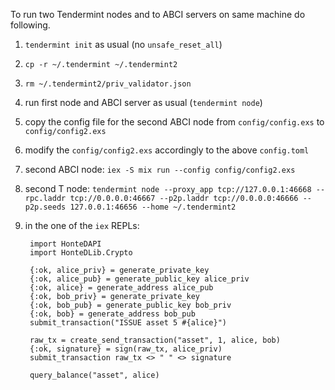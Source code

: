 To run two Tendermint nodes and to ABCI servers on same machine do following.

1. `tendermint init` as usual (no `unsafe_reset_all`)
2. `cp -r ~/.tendermint ~/.tendermint2`
3. `rm ~/.tendermint2/priv_validator.json`
1. run first node and ABCI server as usual (`tendermint node`)
5. copy the config file for the second ABCI node from `config/config.exs` to `config/config2.exs`
6. modify the `config/config2.exs` accordingly to the above `config.toml`
5. second ABCI node: `iex -S mix run --config config/config2.exs`
6. second T node: `tendermint node --proxy_app tcp://127.0.0.1:46668 --rpc.laddr tcp://0.0.0.0:46667 --p2p.laddr tcp://0.0.0.0:46666 --p2p.seeds 127.0.0.1:46656 --home ~/.tendermint2`
7. in the one of the `iex` REPLs:

        import HonteDAPI
        import HonteDLib.Crypto
    
        {:ok, alice_priv} = generate_private_key
        {:ok, alice_pub} = generate_public_key alice_priv
        {:ok, alice} = generate_address alice_pub
        {:ok, bob_priv} = generate_private_key
        {:ok, bob_pub} = generate_public_key bob_priv
        {:ok, bob} = generate_address bob_pub
        submit_transaction("ISSUE asset 5 #{alice}")
        
        raw_tx = create_send_transaction("asset", 1, alice, bob)
        {:ok, signature} = sign(raw_tx, alice_priv)
        submit_transaction raw_tx <> " " <> signature
        
        query_balance("asset", alice)
